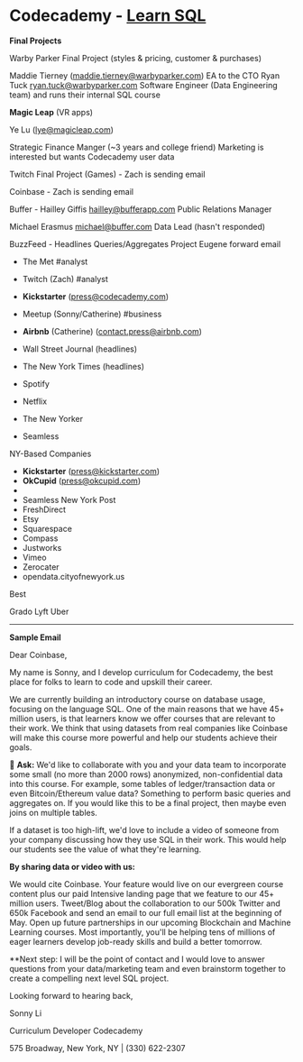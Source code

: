 # Codecademy - [Learn SQL](https://www.codecademy.com/learn/learn-sql)

**Final Projects**

Warby Parker Final Project (styles & pricing, customer & purchases)
 
Maddie Tierney (maddie.tierney@warbyparker.com)
	EA to the CTO
Ryan Tuck ryan.tuck@warbyparker.com
Software Engineer (Data Engineering team) and runs their internal SQL course 

**Magic Leap** (VR apps)

Ye Lu (lye@magicleap.com)

Strategic Finance Manger (~3 years and college friend)
Marketing is interested but wants Codecademy user data

Twitch Final Project (Games) - Zach is sending email

Coinbase - Zach is sending email

Buffer - Hailley Giffis hailley@bufferapp.com
	Public Relations Manager

Michael Erasmus michael@buffer.com
Data Lead (hasn't responded)

BuzzFeed - Headlines Queries/Aggregates Project
Eugene forward email


- The Met 				#analyst
- Twitch (Zach) 			#analyst
- **Kickstarter** (press@codecademy.com)

- Meetup (Sonny/Catherine) 	#business
- **Airbnb** (Catherine) (contact.press@airbnb.com)
- Wall Street Journal (headlines)
- The New York Times (headlines)
- Spotify
- Netflix
- The New Yorker

- Seamless

NY-Based Companies

- **Kickstarter** (press@kickstarter.com)
- **OkCupid** (press@okcupid.com)
- 
- Seamless 
New York Post
- FreshDirect
- Etsy
- Squarespace
- Compass
- Justworks
- Vimeo
- Zerocater
- opendata.cityofnewyork.us

Best

Grado
Lyft
Uber

---

**Sample Email**

Dear Coinbase,

My name is Sonny, and I develop curriculum for Codecademy, the best place for folks to learn to code and upskill their career.

We are currently building an introductory course on database usage, focusing on the language SQL. One of the main reasons that we have 45+ million users, is that learners know we offer courses that are relevant to their work. We think that using datasets from real companies like Coinbase will make this course more powerful and help our students achieve their goals.

🏅 **Ask:** We'd like to collaborate with you and your data team to incorporate some small (no more than 2000 rows) anonymized, non-confidential data into this course. For example, some tables of ledger/transaction data or even Bitcoin/Ethereum value data? Something to perform basic queries and aggregates on. If you would like this to be a final project, then maybe even joins on multiple tables.

If a dataset is too high-lift, we'd love to include a video of someone from your company discussing how they use SQL in their work. This would help our students see the value of what they're learning.

**By sharing data or video with us:**

We would cite Coinbase. Your feature would live on our evergreen course content plus our paid Intensive landing page that we feature to our 45+ million users.
Tweet/Blog about the collaboration to our 500k Twitter and 650k Facebook and send an email to our full email list at the beginning of May.
Open up future partnerships in our upcoming Blockchain and Machine Learning courses.
Most importantly, you'll be helping tens of millions of eager learners develop job-ready skills and build a better tomorrow.

**Next step: I will be the point of contact and I would love to answer questions from your data/marketing team and even brainstorm together to create a compelling next level SQL project.

Looking forward to hearing back,

Sonny Li

Curriculum Developer
Codecademy

575 Broadway, New York, NY | (330) 622-2307
